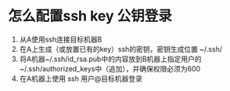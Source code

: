 # 怎么配置ssh key 公钥登录
1. 从A使用ssh连接目标机器B
2. 在A上生成（或放置已有的key）ssh的密钥，密钥生成位置 ~/.ssh/
3. 将A机器~/.ssh/id_rsa.pub中的内容放到B机器上指定用户的~/.ssh/authorized_keys中（追加），并确保权限必须为600
4. 在A机器上使用 ssh 用户@目标机器登录
